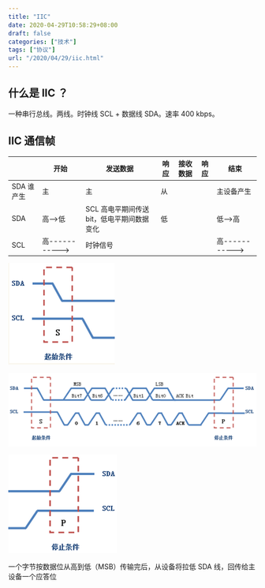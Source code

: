 ```yaml
---
title: "IIC"
date: 2020-04-29T10:58:29+08:00
draft: false
categories: ["技术"]
tags: ["协议"]
url: "/2020/04/29/iic.html"
---
```


## 什么是 IIC ？

一种串行总线。两线。时钟线 SCL + 数据线 SDA。速率 400 kbps。

## IIC 通信帧

|            | 开始           | 发送数据                                  | 响应 | 接收数据 | 响应 | 结束           |
| ---------- | -------------- | ----------------------------------------- | ---- | -------- | ---- | -------------- |
| SDA 谁产生 | 主             | 主                                        | 从   |          |      | 主设备产生     |
| SDA        | 高-->低        | SCL 高电平期间传送bit，低电平期间数据变化 | 低   |          |      | 低-->高        |
| SCL        | 高-----------> | 时钟信号                                  |      |          |      | 高-----------> |

![img](/images/IIC起始信号.png)

![img](/images/IIC数据和应答.png)

![img](/images/IIC停止.png)

一个字节按数据位从高到低（MSB）传输完后，从设备将拉低 SDA 线，回传给主设备一个应答位